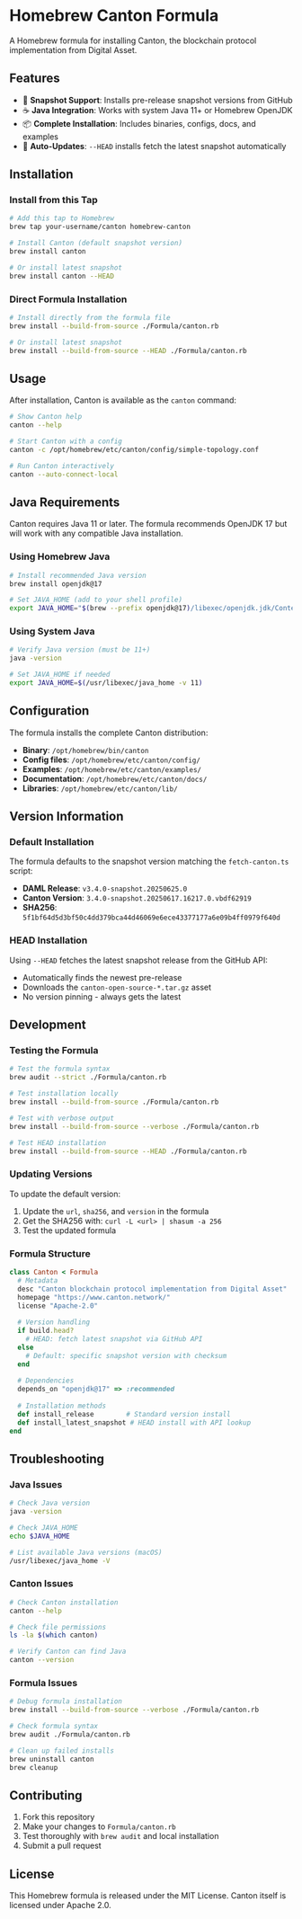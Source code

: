 # Homebrew Canton Formula

A Homebrew formula for installing Canton, the blockchain protocol implementation from Digital Asset.

## Features

- 🚀 **Snapshot Support**: Installs pre-release snapshot versions from GitHub
- ☕ **Java Integration**: Works with system Java 11+ or Homebrew OpenJDK
- 📦 **Complete Installation**: Includes binaries, configs, docs, and examples
- 🔄 **Auto-Updates**: `--HEAD` installs fetch the latest snapshot automatically

## Installation

### Install from this Tap

```bash
# Add this tap to Homebrew
brew tap your-username/canton homebrew-canton

# Install Canton (default snapshot version)
brew install canton

# Or install latest snapshot
brew install canton --HEAD
```

### Direct Formula Installation

```bash
# Install directly from the formula file
brew install --build-from-source ./Formula/canton.rb

# Or install latest snapshot
brew install --build-from-source --HEAD ./Formula/canton.rb
```

## Usage

After installation, Canton is available as the `canton` command:

```bash
# Show Canton help
canton --help

# Start Canton with a config
canton -c /opt/homebrew/etc/canton/config/simple-topology.conf

# Run Canton interactively
canton --auto-connect-local
```

## Java Requirements

Canton requires Java 11 or later. The formula recommends OpenJDK 17 but will work with any compatible Java installation.

### Using Homebrew Java

```bash
# Install recommended Java version
brew install openjdk@17

# Set JAVA_HOME (add to your shell profile)
export JAVA_HOME="$(brew --prefix openjdk@17)/libexec/openjdk.jdk/Contents/Home"
```

### Using System Java

```bash
# Verify Java version (must be 11+)
java -version

# Set JAVA_HOME if needed
export JAVA_HOME=$(/usr/libexec/java_home -v 11)
```

## Configuration

The formula installs the complete Canton distribution:

- **Binary**: `/opt/homebrew/bin/canton`
- **Config files**: `/opt/homebrew/etc/canton/config/`
- **Examples**: `/opt/homebrew/etc/canton/examples/`
- **Documentation**: `/opt/homebrew/etc/canton/docs/`
- **Libraries**: `/opt/homebrew/etc/canton/lib/`

## Version Information

### Default Installation

The formula defaults to the snapshot version matching the `fetch-canton.ts` script:
- **DAML Release**: `v3.4.0-snapshot.20250625.0`
- **Canton Version**: `3.4.0-snapshot.20250617.16217.0.vbdf62919`
- **SHA256**: `5f1bf64d5d3bf50c4dd379bca44d46069e6ece43377177a6e09b4ff0979f640d`

### HEAD Installation

Using `--HEAD` fetches the latest snapshot release from the GitHub API:
- Automatically finds the newest pre-release
- Downloads the `canton-open-source-*.tar.gz` asset
- No version pinning - always gets the latest

## Development

### Testing the Formula

```bash
# Test the formula syntax
brew audit --strict ./Formula/canton.rb

# Test installation locally
brew install --build-from-source ./Formula/canton.rb

# Test with verbose output
brew install --build-from-source --verbose ./Formula/canton.rb

# Test HEAD installation
brew install --build-from-source --HEAD ./Formula/canton.rb
```

### Updating Versions

To update the default version:

1. Update the `url`, `sha256`, and `version` in the formula
2. Get the SHA256 with: `curl -L <url> | shasum -a 256`
3. Test the updated formula

### Formula Structure

```ruby
class Canton < Formula
  # Metadata
  desc "Canton blockchain protocol implementation from Digital Asset"
  homepage "https://www.canton.network/"
  license "Apache-2.0"
  
  # Version handling
  if build.head?
    # HEAD: fetch latest snapshot via GitHub API
  else
    # Default: specific snapshot version with checksum
  end
  
  # Dependencies
  depends_on "openjdk@17" => :recommended
  
  # Installation methods
  def install_release        # Standard version install
  def install_latest_snapshot # HEAD install with API lookup
end
```

## Troubleshooting

### Java Issues

```bash
# Check Java version
java -version

# Check JAVA_HOME
echo $JAVA_HOME

# List available Java versions (macOS)
/usr/libexec/java_home -V
```

### Canton Issues

```bash
# Check Canton installation
canton --help

# Check file permissions
ls -la $(which canton)

# Verify Canton can find Java
canton --version
```

### Formula Issues

```bash
# Debug formula installation
brew install --build-from-source --verbose ./Formula/canton.rb

# Check formula syntax
brew audit ./Formula/canton.rb

# Clean up failed installs
brew uninstall canton
brew cleanup
```

## Contributing

1. Fork this repository
2. Make your changes to `Formula/canton.rb`
3. Test thoroughly with `brew audit` and local installation
4. Submit a pull request

## License

This Homebrew formula is released under the MIT License. Canton itself is licensed under Apache 2.0.
